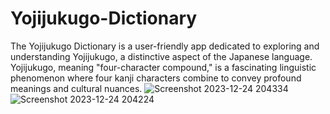 # Yojijukugo-Dictionary
The Yojijukugo Dictionary is a user-friendly app dedicated to exploring and understanding Yojijukugo, a distinctive aspect of the Japanese language. Yojijukugo, meaning "four-character compound," is a fascinating linguistic phenomenon where four kanji characters combine to convey profound meanings and cultural nuances.
![Screenshot 2023-12-24 204334](https://github.com/GreatTusk/Yojijukugo-Dictionary/assets/131561675/e06ed308-d98d-4bea-b064-27dbfe8f2899)
![Screenshot 2023-12-24 204224](https://github.com/GreatTusk/Yojijukugo-Dictionary/assets/131561675/5dbea451-3b7a-4595-b924-8401e514a248)
